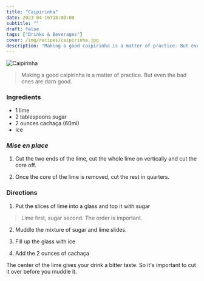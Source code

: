 ```yaml
---
title: "Caipirinha"
date: 2023-04-16T18:00:00
subtitle: ""
draft: false
tags: ["Drinks & Beverages"]
cover: /img/recipes/caipirinha.jpg
description: "Making a good caipirinha is a matter of practice. But even the bad ones are darn good."
---
```


<div class="my-flexbox row-collapse center basic-gap" >
  <div>
    <img src="/img/recipes/caipirinha.jpg" alt="Caipirinha" class="cover-img">
  </div>
  <div>
    <blockquote>
      Making a good caipirinha is a matter of practice. But even the bad ones are darn good.
    </blockquote>
  </div>
</div>

### Ingredients

- 1 lime
- 2 tablespoons sugar
- 2 ounces cachaça (60ml)
- Ice

### _Mise en place_

1. Cut the two ends of the lime, cut the whole lime on vertically and cut the core off.

2. Once the core of the lime is removed, cut the rest in quarters.

### Directions

1. Put the slices of lime into a glass and top it with sugar

<blockquote class="with-roo">Lime first, sugar second. The order is important.</blockquote>

2. Muddle the mixture of sugar and lime slides.

3. Fill up the glass with ice

4. Add the 2 ounces of cachaça

<div class="warning">The center of the lime gives your drink a bitter taste. So it's important to cut it over before you muddle it.</div>